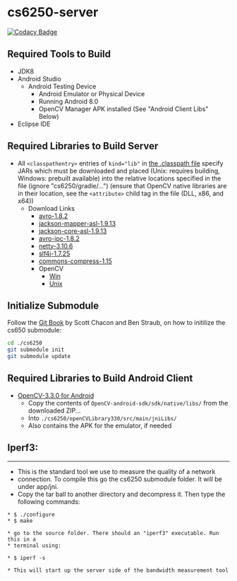 # cs6250-server

[![Codacy Badge](https://api.codacy.com/project/badge/Grade/78aaf29c243e4b6d8dc3e4eba46ddff7)](https://app.codacy.com/app/farzonl/cs6250-server?utm_source=github.com&utm_medium=referral&utm_content=farzonl/cs6250-server&utm_campaign=badger)

## Required Tools to Build
* JDK8
* Android Studio
  * Android Testing Device
    * Android Emulator or Physical Device
    * Running Android 8.0
    * OpenCV Manager APK installed (See "Android Client Libs" Below)
* Eclipse IDE

## Required Libraries to Build Server
* All `<classpathentry>` entries of `kind="lib"` in [the .classpath file](./.classpath) specify JARs which must be downloaded and placed (Unix: requires building, Windows: prebuilt available) into the relative locations specified in the file (ignore "cs6250/gradle/...") (ensure that OpenCV native libraries are in their location, see the `<attribute>` child tag in the file (DLL, x86, and x64))
  * Download Links
    * [avro-1.8.2](http://www.gtlib.gatech.edu/pub/apache/avro/avro-1.8.2/java/avro-1.8.2.jar)
    * [jackson-mapper-asl-1.9.13](http://central.maven.org/maven2/org/codehaus/jackson/jackson-mapper-asl/1.9.13/jackson-mapper-asl-1.9.13.jar)
    * [jackson-core-asl-1.9.13](http://central.maven.org/maven2/org/codehaus/jackson/jackson-core-asl/1.9.13/jackson-core-asl-1.9.13.jar)
    * [avro-ipc-1.8.2](http://www.gtlib.gatech.edu/pub/apache/avro/avro-1.8.2/java/avro-ipc-1.8.2.jar)
    * [netty-3.10.6](http://central.maven.org/maven2/io/netty/netty/3.10.6.Final/netty-3.10.6.Final.jar)
    * [slf4j-1.7.25](http://central.maven.org/maven2/org/slf4j/slf4j-api/1.7.25/slf4j-api-1.7.25.jar)
    * [commons-compress-1.15](http://central.maven.org/maven2/org/apache/commons/commons-compress/1.15/commons-compress-1.15.jar)
    * OpenCV
      * [Win](https://sourceforge.net/projects/opencvlibrary/files/opencv-win/3.3.0/opencv-3.3.0-vc14.exe/download)
      * [Unix](https://sourceforge.net/projects/opencvlibrary/files/opencv-unix/3.3.0/opencv-3.3.0.zip/download)

## Initialize Submodule
Follow the [Git Book](https://git-scm.com/book/en/v2/Git-Tools-Submodules#_cloning_submodules) by Scott Chacon and Ben Straub, on how to initilize the cs650 submodule:
```sh
cd ./cs6250
git submodule init
git submodule update
```

## Required Libraries to Build Android Client
* [OpenCV-3.3.0 for Android](https://sourceforge.net/projects/opencvlibrary/files/opencv-android/3.3.0/opencv-3.3.0-android-sdk.zip/download)
  *  Copy the contents of `OpenCV-android-sdk/sdk/native/libs/` from the downloaded ZIP...
  * Into `./cs6250/openCVLibrary330/src/main/jniLibs/`
  * Also contains the APK for the emulator, if needed

## Iperf3:
  ------
  * This is the standard tool we use to measure the quality of a network
  *  connection. To compile this go the cs6250 submodule folder. It will be under app/jni.
  *  Copy the tar ball to another directory and decompress it. Then type the following commands:

    * $ ./configure
    * $ make

    * go to the source folder. There should an "iperf3" executable. Run this in a
    * terminal using:

    * $ iperf -s

    * This will start up the server side of the bandwidth measurement tool


